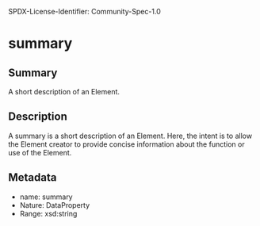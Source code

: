 SPDX-License-Identifier: Community-Spec-1.0

# summary

## Summary

A short description of an Element.

## Description

A summary is a short description of an Element. Here, the intent is to allow the Element creator to 
provide concise information about the function or use of the Element.

## Metadata

- name: summary
- Nature: DataProperty
- Range: xsd:string


